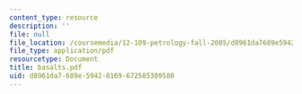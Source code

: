 ```yaml
---
content_type: resource
description: ''
file: null
file_location: /coursemedia/12-109-petrology-fall-2005/d8961da7689e59428169672585309580_basalts.pdf
file_type: application/pdf
resourcetype: Document
title: basalts.pdf
uid: d8961da7-689e-5942-8169-672585309580
---
```

